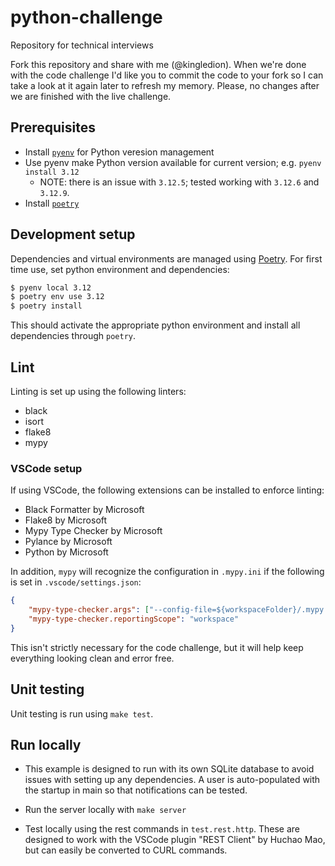 # python-challenge

Repository for technical interviews

Fork this repository and share with me (@kingledion). When we're done with the code challenge I'd like you to commit the code to your fork so I can take a look at it again later to refresh my memory. Please, no changes after we are finished with the live challenge. 

## Prerequisites

- Install [`pyenv`](https://github.com/pyenv/pyenv?tab=readme-ov-file#installation) for Python veresion management
- Use pyenv make Python version available for current version; e.g. `pyenv install 3.12`
    - NOTE: there is an issue with `3.12.5`; tested working with `3.12.6` and `3.12.9`. 
- Install [`poetry`](https://python-poetry.org/docs/#installation)

## Development setup

Dependencies and virtual environments are managed using [Poetry](https://python-poetry.org/). For first time use, set python environment and dependencies:
  ```bash
  $ pyenv local 3.12
  $ poetry env use 3.12
  $ poetry install
  ```

This should activate the appropriate python environment and install all dependencies through `poetry`. 

## Lint

Linting is set up using the following linters:
 - black
 - isort
 - flake8
 - mypy

### VSCode setup

If using VSCode, the following extensions can be installed to enforce linting:
 - Black Formatter by Microsoft
 - Flake8 by Microsoft
 - Mypy Type Checker by Microsoft
 - Pylance by Microsoft
 - Python by Microsoft

In addition, `mypy` will recognize the configuration in `.mypy.ini` if the following is set in `.vscode/settings.json`:

```json
{
    "mypy-type-checker.args": ["--config-file=${workspaceFolder}/.mypy.ini"],
    "mypy-type-checker.reportingScope": "workspace"
}
```

This isn't strictly necessary for the code challenge, but it will help keep everything looking clean and error free. 

## Unit testing

Unit testing is run using `make test`. 

## Run locally
- This example is designed to run with its own SQLite database to avoid issues with setting up any dependencies. A user is auto-populated with the startup in main so that notifications can be tested. 

- Run the server locally with `make server`

- Test locally using the rest commands in  `test.rest.http`. These are designed to work with the VSCode plugin "REST Client" by Huchao Mao, but can easily be converted to CURL commands.